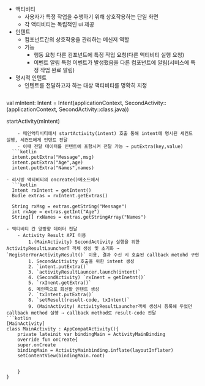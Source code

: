 - 액티비티
	- 사용자가 특정 작업을 수행하기 위해 상호작용하는 단일 화면
	- 각 액티비티는 독립적인 ui 제공
- 인텐트
	- 컴포넌트간의 상호작용을 관리하는 메신저 역할
	- 기능
		- 행동 요청
		  다른 컴포넌트에 특정 작업 요청(다른 액티비티 실행 요청)
		- 이벤트 알림
		  특정 이벤트가 발생했음을 다른 컴포넌트에 알림(서비스에 특정 작업 완료 알림)
- 명시적 인텐트
	- 인텐트를 전달하고자 하는 대상 액티비티를 명확히 지정
	  ```kotlin
val mIntent: Intent = Intent(applicationContext, SecondActivity::(applicationContext, SecondActivity::class.java))

startActivity(mIntent)
```
	- 메인액티비티에서 startActivity(intent) 호출 통해 intent에 명시된 세컨드 실행, 세컨드에게 인텐트 전달
	- 이때 전달 데이터를 인텐트에 포함시켜 전달 가능 → putExtra(key,value)
  ```kotlin
  intent.putExtra("Message",msg)
  intent.putExtra("Age",age)
  intent.putExtra("Names",names)
  ```
	- 리시빙 액티비티의 oncreate()메소드에서
	  ```kotlin
	  Intent rxIntent = getIntent()
	  Budle extras = rxIntent.getExtras()

	  String rxMsg = extras.getString("Message")
	  int rxAge = extras.getInt("Age")
	  String[] rxNames = extras.getStringArray("Names")
```
- 액티비티 간 양방향 데이터 전달
	- Activity Result API 이용
		1.(MainActivity) SecondActivity 실행을 위한 ActivityResultLauncherT 객체 생성 및 초기화 → `RegisterForActivityResult()` 이용, 결과 수신 시 호출된 callback metohd 구현
		1. SecondAcitivity 호출을 위한 intent 생성
		2. `intent.putExtra()`
		3. `activityResultLauncer.launch(intent)`
		4. (SecondActivity) `rxInent = getInetnt()`
		5. `rxInent.getExtra()`
		6. 메인쪽으로 회신할 인텐트 생성
		7. `txIntent.putExtra()`
		8. `setResult(result-code, txIntent)`
		9. (MainActivity) ActivityResultLauncher객체 생성시 등록해 두었던 callback method 실행 → callback method로 result-code 전달
```kotlin
[MainActivity]
class MainActivity : AppCompatActivity(){
	private lateinit var bindingMain = ActivityMainBinding
	override fun onCreate{
	super.onCreate
	bindingMain = ActivityMainbinding.inflate(layoutInflater)
	setContentView(bindingMain.root)

	
	}
}
```

